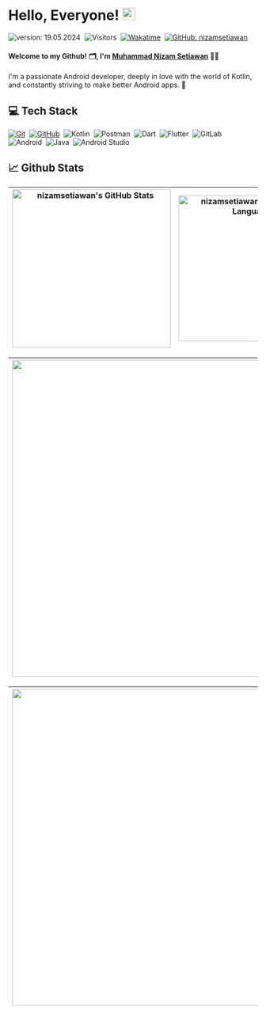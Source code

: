 # Hello, Everyone! [<img src="https://media.giphy.com/media/hvRJCLFzcasrR4ia7z/giphy.gif" width="25px" height="25px">](https://nizamsetiawan.my.id/)

![version: 19.05.2024](https://img.shields.io/badge/version-19.05.2024-green)&nbsp;
![Visitors](https://komarev.com/ghpvc/?username=nizamsetiawan&style=flat&label=visitors&color=red)&nbsp;
[![Wakatime](https://wakatime.com/badge/user/2ced7ec5-155b-498b-be8c-c237cf4936d7.svg?style=flat&color=green)](https://wakatime.com/@nizam)&nbsp;
[![GitHub: nizamsetiawan](https://img.shields.io/github/followers/nizamsetiawan?label=follow&style=social&color=green)](https://github.com/nizamsetiawan)&nbsp;

#### Welcome to my Github! 🗂, I'm [Muhammad Nizam Setiawan](https://nizamsetiawan.my.id/) 👨‍💻
I'm a passionate Android developer, deeply in love with the world of Kotlin, and constantly striving to make better Android apps. 🚀

## 💻 Tech Stack
  [![Git](https://img.shields.io/badge/Git-%23F05033.svg?style=flat&logo=git&logoColor=white)](https://git-scm.com/)&nbsp;
  [![GitHub](https://img.shields.io/badge/-GitHub-05122A?style=flat&logo=github)](https://github.com/fachridantm/)&nbsp;
  ![Kotlin](https://img.shields.io/badge/Kotlin-%230095D5.svg?style=flat&logo=kotlin&logoColor=white)&nbsp;
  ![Postman](https://img.shields.io/badge/Postman-FF6C37?style=flat&logo=postman&logoColor=white)&nbsp;
  ![Dart](https://img.shields.io/badge/Dart-0175C2?style=flat&logo=dart&logoColor=white)&nbsp;
  ![Flutter](https://img.shields.io/badge/Flutter-02569B?style=flat&logo=flutter&logoColor=white)&nbsp;
  ![GitLab](https://img.shields.io/badge/GitLab-330F63?style=flat&logo=gitlab&logoColor=white)&nbsp;
  ![Android](https://img.shields.io/badge/Android-3DDC84?style=flat&logo=android&logoColor=white)&nbsp;
  ![Java](https://img.shields.io/badge/Java-007396?style=flat&logo=java&logoColor=white)&nbsp;
  ![Android Studio](https://img.shields.io/badge/Android%20Studio-3DDC84?style=flat&logo=android-studio&logoColor=white)&nbsp;

## 📈 Github Stats
  
| <img align="center" width="320px" src="https://github-readme-stats-eight-theta.vercel.app/api?username=nizamsetiawan&show_icons=true&hide_border=true&theme=tokyonight&include_all_commits=true&count_private=true" alt="nizamsetiawan's GitHub Stats"> | <img align="center" width="295px" src="https://github-readme-stats-eight-theta.vercel.app/api/top-langs/?username=nizamsetiawan&langs_count=8&layout=compact&hide_border=true&theme=tokyonight&count_private=false" alt="nizamsetiawan's Most Used Language">
| ------------- | ------------- |  

| <img width="640px" src="https://github-readme-streak-stats.herokuapp.com/?user=nizamsetiawan&hide_border=true&theme=tokyonight">
| ------------- |

| [<img align="center" width="640px" src="https://github-readme-stats.vercel.app/api/wakatime?username=nizam&layout=compact&hide_border=true&theme=tokyonight">](https://wakatime.com/@nizam)
| ------------- |
